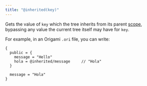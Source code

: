 ```yaml
---
title: "@inherited(key)"
---
```


Gets the value of `key` which the tree inherits from its parent [scope](/language/scope.html), bypassing any value the current tree itself may have for `key`.

For example, in an Origami `.ori` file, you can write:

```ori
{
  public = {
    message = "Hello"
    hola = @inherited/message     // "Hola"
  }

  message = "Hola"
}
```
